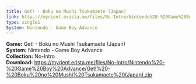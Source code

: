 ```yaml
---
title: Get! - Boku no Mushi Tsukamaete (Japan)
link: https://myrient.erista.me/files/No-Intro/Nintendo%20-%20Game%20Boy%20Advance/Get!%20-%20Boku%20no%20Mushi%20Tsukamaete%20(Japan).zip
type: single1
System: Nintendo - Game Boy Advance
---
```

<b>Game:</b> Get! - Boku no Mushi Tsukamaete (Japan)<br>
<b>System:</b> Nintendo - Game Boy Advance<br>
<b>Collection:</b> No-Intro<br>
<b>Download:</b> https://myrient.erista.me/files/No-Intro/Nintendo%20-%20Game%20Boy%20Advance/Get!%20-%20Boku%20no%20Mushi%20Tsukamaete%20(Japan).zip